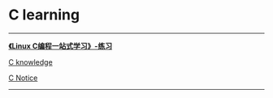 # C learning

---

[**《Linux C编程一站式学习》-练习**](C%20learning%2086b578ffbe2d4999a52f09434311d3b7/%E3%80%8ALinux%20C%E7%BC%96%E7%A8%8B%E4%B8%80%E7%AB%99%E5%BC%8F%E5%AD%A6%E4%B9%A0%E3%80%8B-%E7%BB%83%E4%B9%A0%2088f2e28aa93f4c1cb6fd5dd0459ba226.md)

[C knowledge](C%20learning%2086b578ffbe2d4999a52f09434311d3b7/C%20knowledge%20c4ddcde8e4514ec5ac681f08e43d4852.md)

[C Notice](C%20learning%2086b578ffbe2d4999a52f09434311d3b7/C%20Notice%2018a90f86a9af4958a818cf35dcaee7b2.md)

---